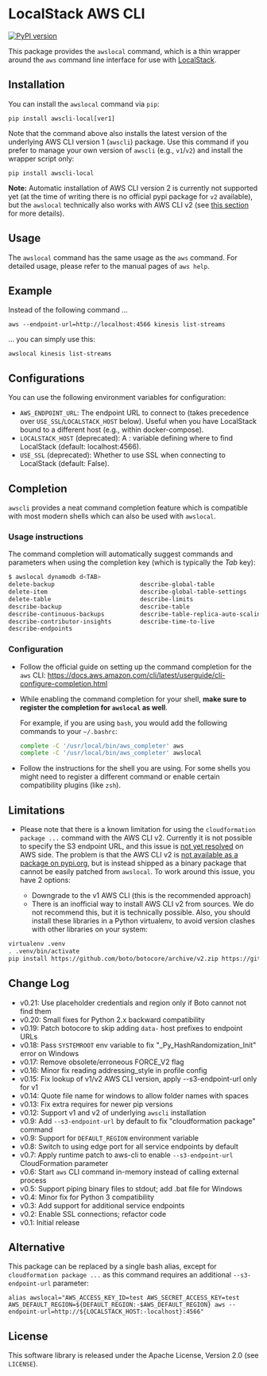 # LocalStack AWS CLI

[![PyPI version][pypi-version]][pypi]

This package provides the `awslocal` command, which is a thin wrapper around the `aws`
command line interface for use with [LocalStack](https://github.com/localstack/localstack).

## Installation

You can install the `awslocal` command via `pip`:

```console
pip install awscli-local[ver1]
```

Note that the command above also installs the latest version of the underlying AWS CLI version 1 (`awscli`) package. Use this command if you prefer to manage your own version of `awscli` (e.g., `v1`/`v2`) and install the wrapper script only:
```console
pip install awscli-local
```

**Note:** Automatic installation of AWS CLI version 2 is currently not supported yet (at the time of writing there is no official pypi package for `v2` available), but the `awslocal` technically also works with AWS CLI v2 (see [this section](#Limitations) for more details).

## Usage

The `awslocal` command has the same usage as the `aws` command. For detailed usage, please refer to the manual pages of `aws help`.

## Example

Instead of the following command ...

```console
aws --endpoint-url=http://localhost:4566 kinesis list-streams
```

... you can simply use this:

```console
awslocal kinesis list-streams
```

## Configurations

You can use the following environment variables for configuration:

* `AWS_ENDPOINT_URL`: The endpoint URL to connect to (takes precedence over `USE_SSL`/`LOCALSTACK_HOST` below).
  Useful when you have LocalStack bound to a different host (e.g., within docker-compose).
* `LOCALSTACK_HOST` (deprecated): A <hostname>:<port> variable defining where to find LocalStack (default: localhost:4566).
* `USE_SSL` (deprecated): Whether to use SSL when connecting to LocalStack (default: False).

## Completion

`awscli` provides a neat command completion feature which is compatible with most modern shells which can also be used with `awslocal`.

### Usage instructions

The command completion will automatically suggest commands and parameters when using the completion key (which is typically the _Tab_ key):

```sh
$ awslocal dynamodb d<TAB>
delete-backup                        describe-global-table
delete-item                          describe-global-table-settings
delete-table                         describe-limits
describe-backup                      describe-table
describe-continuous-backups          describe-table-replica-auto-scaling
describe-contributor-insights        describe-time-to-live
describe-endpoints
```

### Configuration

- Follow the official guide on setting up the command completion for the `aws` CLI: https://docs.aws.amazon.com/cli/latest/userguide/cli-configure-completion.html
- While enabling the command completion for your shell, **make sure to register the completion for `awslocal` as well**.

  For example, if you are using `bash`, you would add the following commands to your `~/.bashrc`:
  ```sh
  complete -C '/usr/local/bin/aws_completer' aws
  complete -C '/usr/local/bin/aws_completer' awslocal
  ```
- Follow the instructions for the shell you are using. For some shells you might need to register a different command or enable certain compatibility plugins (like `zsh`).

## Limitations

* Please note that there is a known limitation for using the `cloudformation package ...` command with the AWS CLI v2. Currently it is not possible to specify the S3 endpoint URL, and this issue is [not yet resolved](https://github.com/aws/aws-cli/pull/3309) on AWS side. The problem is that the AWS CLI v2 is [not available as a package on pypi.org](https://github.com/aws/aws-cli/issues/4947), but is instead shipped as a binary package that cannot be easily patched from `awslocal`. To work around this issue, you have 2 options:

   - Downgrade to the v1 AWS CLI (this is the recommended approach)
   - There is an inofficial way to install AWS CLI v2 from sources. We do not recommend this, but it is technically possible. Also, you should install these libraries in a Python virtualenv, to avoid version clashes with other libraries on your system:
```sh
virtualenv .venv
. .venv/bin/activate
pip install https://github.com/boto/botocore/archive/v2.zip https://github.com/aws/aws-cli/archive/v2.zip
```

## Change Log

* v0.21: Use placeholder credentials and region only if Boto cannot not find them
* v0.20: Small fixes for Python 2.x backward compatibility
* v0.19: Patch botocore to skip adding `data-` host prefixes to endpoint URLs
* v0.18: Pass `SYSTEMROOT` env variable to fix "_Py_HashRandomization_Init" error on Windows
* v0.17: Remove obsolete/erroneous FORCE_V2 flag
* v0.16: Minor fix reading addressing_style in profile config
* v0.15: Fix lookup of v1/v2 AWS CLI version, apply --s3-endpoint-url only for v1
* v0.14: Quote file name for windows to allow folder names with spaces
* v0.13: Fix extra requires for newer pip versions
* v0.12: Support v1 and v2 of underlying `awscli` installation
* v0.9: Add `--s3-endpoint-url` by default to fix "cloudformation package" command
* v0.9: Support for `DEFAULT_REGION` environment variable
* v0.8: Switch to using edge port for all service endpoints by default
* v0.7: Apply runtime patch to aws-cli to enable `--s3-endpoint-url` CloudFormation parameter
* v0.6: Start `aws` CLI command in-memory instead of calling external process
* v0.5: Support piping binary files to stdout; add .bat file for Windows
* v0.4: Minor fix for Python 3 compatibility
* v0.3: Add support for additional service endpoints
* v0.2: Enable SSL connections; refactor code
* v0.1: Initial release

## Alternative

This package can be replaced by a single bash alias, except for `cloudformation package ...` as this command requires an additional `--s3-endpoint-url` parameter:
```console
alias awslocal="AWS_ACCESS_KEY_ID=test AWS_SECRET_ACCESS_KEY=test AWS_DEFAULT_REGION=${DEFAULT_REGION:-$AWS_DEFAULT_REGION} aws --endpoint-url=http://${LOCALSTACK_HOST:-localhost}:4566"
```

## License

This software library is released under the Apache License, Version 2.0 (see `LICENSE`).

[pypi-version]: https://img.shields.io/pypi/v/awscli-local.svg
[pypi]: https://pypi.org/project/awscli-local/
